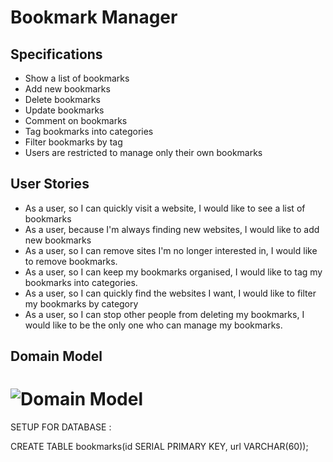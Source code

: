 # Bookmark Manager

## Specifications

- Show a list of bookmarks
- Add new bookmarks
- Delete bookmarks
- Update bookmarks
- Comment on bookmarks
- Tag bookmarks into categories
- Filter bookmarks by tag
- Users are restricted to manage only their own bookmarks

## User Stories

- As a user, so I can quickly visit a website, I would like to see a list of bookmarks
- As a user, because I'm always finding new websites, I would like to add new bookmarks
- As a user, so I can remove sites I'm no longer interested in, I would like to remove bookmarks.
- As a user, so I can keep my bookmarks organised, I would like to tag my bookmarks into categories.
- As a user, so I can quickly find the websites I want, I would like to filter my bookmarks by category
- As a user, so I can stop other people from deleting my bookmarks, I would like to be the only one who can manage my bookmarks.

## Domain Model

# ![Domain Model](https://github.com/sabrinalord/bookmark_manager/blob/main/screenshot/model_shows_bookmark_list.png)

SETUP FOR DATABASE :

CREATE TABLE bookmarks(id SERIAL PRIMARY KEY, url VARCHAR(60));
